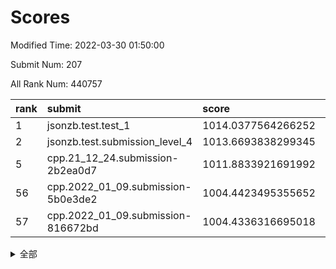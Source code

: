 # Scores

Modified Time: 2022-03-30 01:50:00

Submit Num: 207

All Rank Num: 440757

| rank |               submit               |       score        |       sigma        | pk_num |
| :--- | :--------------------------------- | :----------------- | :----------------- | :----- |
| 1    | jsonzb.test.test_1                 | 1014.0377564266252 | 0.8220896895510468 | 8521   |
| 2    | jsonzb.test.submission_level_4     | 1013.6693838299345 | 0.8662197108690644 | 8521   |
| 5    | cpp.21_12_24.submission-2b2ea0d7   | 1011.8833921691992 | 0.7730468576600363 | 8516   |
| 56   | cpp.2022_01_09.submission-5b0e3de2 | 1004.4423495355652 | 0.7282542886343111 | 8519   |
| 57   | cpp.2022_01_09.submission-816672bd | 1004.4336316695018 | 0.7059978686357211 | 8519   |


<details>
<summary>全部</summary>

| rank |                 submit                 |       score        |       sigma        | pk_num |
| :--- | :------------------------------------- | :----------------- | :----------------- | :----- |
| 1    | jsonzb.test.test_1                     | 1014.0377564266252 | 0.8220896895510468 | 8521   |
| 2    | jsonzb.test.submission_level_4         | 1013.6693838299345 | 0.8662197108690644 | 8521   |
| 3    | gobigger.level_3.submission_level_3_42 | 1012.289967307003  | 0.7947301349756328 | 8515   |
| 4    | gobigger.level_3.submission_level_3_10 | 1012.0198669868809 | 0.7831310226391863 | 8519   |
| 5    | cpp.21_12_24.submission-2b2ea0d7       | 1011.8833921691992 | 0.7730468576600363 | 8516   |
| 6    | gobigger.level_3.submission_level_3_33 | 1011.5426065938991 | 0.776844393989379  | 8520   |
| 7    | gobigger.level_3.submission_level_3_16 | 1011.3412174745429 | 0.7645196822355539 | 8516   |
| 8    | gobigger.level_3.submission_level_3_15 | 1011.2250266344113 | 0.7879643340820405 | 8520   |
| 9    | gobigger.level_3.submission_level_3_44 | 1011.2146456272359 | 0.7588686436732296 | 8521   |
| 10   | gobigger.level_3.submission_level_3_26 | 1011.2082660204995 | 0.7729943443750754 | 8516   |
| 11   | gobigger.level_3.submission_level_3_34 | 1011.1857779912433 | 0.7936406813614854 | 8519   |
| 12   | gobigger.level_3.submission_level_3_1  | 1011.1235153217764 | 0.7442434586464423 | 8515   |
| 13   | gobigger.level_3.submission_level_3_14 | 1011.0722367647847 | 0.7910568658189481 | 8521   |
| 14   | gobigger.level_3.submission_level_3_22 | 1010.9091296777541 | 0.7850702690909894 | 8508   |
| 15   | gobigger.level_3.submission_level_3_31 | 1010.8735436638975 | 0.7832690234484521 | 8514   |
| 16   | gobigger.level_3.submission_level_3_0  | 1010.6692984901232 | 0.76911007880669   | 8517   |
| 17   | gobigger.level_3.submission_level_3_46 | 1010.5915667966615 | 0.7652149062299193 | 8522   |
| 18   | gobigger.level_3.submission_level_3_2  | 1010.4738266953285 | 0.7794887310023717 | 8517   |
| 19   | gobigger.level_3.submission_level_3_29 | 1010.4715940974463 | 0.7759469079051499 | 8520   |
| 20   | gobigger.level_3.submission_level_3_23 | 1010.4666590333621 | 0.7744839027165934 | 8516   |
| 21   | gobigger.level_3.submission_level_3_39 | 1010.33755353364   | 0.7604497911062892 | 8514   |
| 22   | gobigger.level_3.submission_level_3_37 | 1010.321739643673  | 0.7357436630861883 | 8516   |
| 23   | gobigger.level_3.submission_level_3_35 | 1010.2503619638039 | 0.7470396777194513 | 8519   |
| 24   | gobigger.level_3.submission_level_3_18 | 1010.0928224487366 | 0.7693622386851952 | 8517   |
| 25   | gobigger.level_3.submission_level_3_13 | 1010.0672322633964 | 0.7874239107521552 | 8515   |
| 26   | gobigger.level_3.submission_level_3_8  | 1010.050851414205  | 0.7612777143685951 | 8520   |
| 27   | gobigger.level_3.submission_level_3_28 | 1010.0397852968198 | 0.7496262256007016 | 8516   |
| 28   | gobigger.level_3.submission_level_3_27 | 1009.9347696512477 | 0.7586338485969095 | 8517   |
| 29   | gobigger.level_3.submission_level_3_3  | 1009.9106535044169 | 0.7604584428992545 | 8518   |
| 30   | gobigger.level_3.submission_level_3_47 | 1009.8828730112245 | 0.7824002884392143 | 8518   |
| 31   | gobigger.level_3.submission_level_3_48 | 1009.8289233675541 | 0.7662166978963975 | 8514   |
| 32   | gobigger.level_3.submission_level_3_11 | 1009.7116839001204 | 0.7376019555726657 | 8517   |
| 33   | gobigger.level_3.submission_level_3_6  | 1009.6211943094031 | 0.7549858407960313 | 8520   |
| 34   | gobigger.level_3.submission_level_3_40 | 1009.4942075147796 | 0.7456477171185394 | 8516   |
| 35   | gobigger.level_3.submission_level_3_17 | 1009.4290764696873 | 0.7657023025395973 | 8514   |
| 36   | gobigger.level_3.submission_level_3_20 | 1009.4131687503511 | 0.7406988296476624 | 8513   |
| 37   | gobigger.level_3.submission_level_3_21 | 1009.2590957122466 | 0.7507840122186994 | 8520   |
| 38   | gobigger.level_3.submission_level_3_19 | 1009.2164978411186 | 0.7747087623670152 | 8521   |
| 39   | gobigger.level_3.submission_level_3_7  | 1009.1987001254021 | 0.7370007376567965 | 8521   |
| 40   | gobigger.level_3.submission_level_3_43 | 1009.0693170318467 | 0.7558724355294483 | 8518   |
| 41   | gobigger.level_3.submission_level_3_45 | 1008.943374977361  | 0.7420532327839361 | 8514   |
| 42   | gobigger.level_3.submission_level_3_49 | 1008.885207716113  | 0.7424826053683791 | 8515   |
| 43   | gobigger.level_3.submission_level_3_5  | 1008.751478643643  | 0.7342608329516452 | 8514   |
| 44   | gobigger.level_3.submission_level_3_24 | 1008.7052438471541 | 0.7305318789694475 | 8515   |
| 45   | gobigger.level_3.submission_level_3_41 | 1008.6886421154031 | 0.7359184872869853 | 8517   |
| 46   | gobigger.level_3.submission_level_3_25 | 1008.6726105849082 | 0.7440280280464263 | 8519   |
| 47   | gobigger.level_3.submission_level_3_30 | 1008.6358064253491 | 0.7528167734967429 | 8520   |
| 48   | gobigger.level_3.submission_level_3_4  | 1008.5815125637265 | 0.7360160224691004 | 8521   |
| 49   | gobigger.level_3.submission_level_3_32 | 1008.5060777020947 | 0.7482038106564027 | 8515   |
| 50   | gobigger.level_3.submission_level_3_38 | 1008.4497760216137 | 0.7578517948796069 | 8516   |
| 51   | gobigger.level_3.submission_level_3_12 | 1008.449023058649  | 0.7581526195229228 | 8518   |
| 52   | gobigger.level_3.submission_level_3_9  | 1007.9453848271679 | 0.7405224131235701 | 8516   |
| 53   | gobigger.level_3.submission_level_3_36 | 1007.9200869223558 | 0.7409255819860789 | 8516   |
| 54   | gobigger.level_1.submission_level_1_43 | 1004.508515038429  | 0.7161319828330472 | 8520   |
| 55   | gobigger.level_1.submission_level_1_8  | 1004.4424896668459 | 0.7167920139193663 | 8517   |
| 56   | cpp.2022_01_09.submission-5b0e3de2     | 1004.4423495355652 | 0.7282542886343111 | 8519   |
| 57   | cpp.2022_01_09.submission-816672bd     | 1004.4336316695018 | 0.7059978686357211 | 8519   |
| 58   | gobigger.level_1.submission_level_1_41 | 1004.3580695635885 | 0.7180621509033622 | 8516   |
| 59   | gobigger.level_1.submission_level_1_49 | 1004.2816861612272 | 0.7131748508761162 | 8518   |
| 60   | gobigger.level_1.submission_level_1_13 | 1004.1438099382672 | 0.72303420021415   | 8518   |
| 61   | gobigger.level_1.submission_level_1_42 | 1004.095834279435  | 0.7192475407662425 | 8519   |
| 62   | gobigger.level_1.submission_level_1_14 | 1004.0448996434673 | 0.7073350225697869 | 8522   |
| 63   | gobigger.level_1.submission_level_1_17 | 1004.0430192614161 | 0.7078817554458793 | 8520   |
| 64   | gobigger.level_1.submission_level_1_48 | 1003.9499384620317 | 0.7197375948957105 | 8517   |
| 65   | gobigger.level_1.submission_level_1_37 | 1003.9009478283264 | 0.705382386504778  | 8516   |
| 66   | gobigger.level_1.submission_level_1_5  | 1003.8617322820121 | 0.717994435151733  | 8519   |
| 67   | gobigger.level_1.submission_level_1_2  | 1003.7822152810782 | 0.7130785364294341 | 8517   |
| 68   | gobigger.level_1.submission_level_1_46 | 1003.714791349045  | 0.718521218553586  | 8522   |
| 69   | gobigger.level_1.submission_level_1_20 | 1003.6785135317238 | 0.7124050209278915 | 8513   |
| 70   | gobigger.level_1.submission_level_1_16 | 1003.6635326746916 | 0.7189677157855945 | 8517   |
| 71   | gobigger.level_1.submission_level_1_31 | 1003.6008909269098 | 0.6987857404539979 | 8515   |
| 72   | gobigger.level_1.submission_level_1_33 | 1003.5972852991555 | 0.7151334948078373 | 8519   |
| 73   | gobigger.level_1.submission_level_1_26 | 1003.5902228425737 | 0.7044380482772008 | 8519   |
| 74   | gobigger.level_1.submission_level_1_10 | 1003.5473133225546 | 0.7113012207949311 | 8517   |
| 75   | gobigger.level_1.submission_level_1_36 | 1003.5441780517749 | 0.7176242059344587 | 8513   |
| 76   | gobigger.level_1.submission_level_1_23 | 1003.4964482771998 | 0.7266503526954098 | 8517   |
| 77   | gobigger.level_1.submission_level_1_38 | 1003.4628228550752 | 0.7213262892974228 | 8518   |
| 78   | gobigger.level_1.submission_level_1_32 | 1003.4342203338211 | 0.7163323751535652 | 8517   |
| 79   | gobigger.level_1.submission_level_1_4  | 1003.3390294800049 | 0.7168088967992865 | 8518   |
| 80   | gobigger.level_1.submission_level_1_11 | 1003.2970313664216 | 0.7042649004836885 | 8512   |
| 81   | gobigger.level_1.submission_level_1_34 | 1003.2498085654925 | 0.7030823577922507 | 8514   |
| 82   | gobigger.level_1.submission_level_1_12 | 1003.1750480004216 | 0.7200135473933257 | 8513   |
| 83   | gobigger.level_1.submission_level_1_45 | 1003.1092679972506 | 0.7138383595444189 | 8520   |
| 84   | gobigger.level_1.submission_level_1_30 | 1003.0324362808489 | 0.7134324952578189 | 8511   |
| 85   | gobigger.level_1.submission_level_1_18 | 1003.0142534618114 | 0.7114436583851879 | 8519   |
| 86   | gobigger.level_1.submission_level_1_15 | 1003.0110400567693 | 0.7068166602591006 | 8510   |
| 87   | gobigger.level_1.submission_level_1_28 | 1003.0070095563283 | 0.7099190696513304 | 8511   |
| 88   | gobigger.level_1.submission_level_1_35 | 1002.9901368561409 | 0.7170395644307979 | 8521   |
| 89   | gobigger.level_1.submission_level_1_6  | 1002.9801272379041 | 0.7107679545746363 | 8513   |
| 90   | gobigger.level_1.submission_level_1_0  | 1002.9691605559728 | 0.7181892672215973 | 8517   |
| 91   | gobigger.level_1.submission_level_1_39 | 1002.9548531903698 | 0.7173516207140146 | 8514   |
| 92   | gobigger.level_1.submission_level_1_27 | 1002.9286153138412 | 0.7333170495587671 | 8517   |
| 93   | gobigger.level_1.submission_level_1_1  | 1002.914689341238  | 0.7348382471155986 | 8516   |
| 94   | gobigger.level_1.submission_level_1_25 | 1002.8144393623619 | 0.7125918651984491 | 8518   |
| 95   | gobigger.level_1.submission_level_1_21 | 1002.741459407928  | 0.7090213536687721 | 8517   |
| 96   | gobigger.level_1.submission_level_1_24 | 1002.61907014595   | 0.7195989589514684 | 8517   |
| 97   | gobigger.level_1.submission_level_1_40 | 1002.4109494944312 | 0.7186539721435982 | 8517   |
| 98   | gobigger.level_1.submission_level_1_7  | 1002.3900139792723 | 0.7116498846614896 | 8518   |
| 99   | gobigger.level_1.submission_level_1_29 | 1002.2206088865175 | 0.7228035332959426 | 8518   |
| 100  | gobigger.level_1.submission_level_1_44 | 1002.0548002556426 | 0.7065214542860097 | 8520   |
| 101  | gobigger.level_1.submission_level_1_47 | 1001.9426484096124 | 0.710311261827687  | 8521   |
| 102  | gobigger.level_1.submission_level_1_9  | 1001.6950877349843 | 0.7148016394661154 | 8516   |
| 103  | gobigger.level_1.submission_level_1_19 | 1001.5622426474997 | 0.7014601416905599 | 8515   |
| 104  | gobigger.level_1.submission_level_1_22 | 1001.1143234259652 | 0.7011952036164363 | 8514   |
| 105  | gobigger.level_1.submission_level_1_3  | 1000.3560128393016 | 0.7143439073924495 | 8522   |
| 106  | gobigger.random.submission_random_39   | 998.3147272982295  | 0.699429525073803  | 8520   |
| 107  | gobigger.random.submission_random_6    | 997.279183286783   | 0.7009357391035004 | 8513   |
| 108  | gobigger.random.submission_random_36   | 997.2667834509774  | 0.7073953107428663 | 8512   |
| 109  | gobigger.random.submission_random_45   | 997.1360923265754  | 0.703818788341614  | 8508   |
| 110  | gobigger.random.submission_random_19   | 997.1046071517886  | 0.6967043328431157 | 8518   |
| 111  | gobigger.random.submission_random_29   | 996.9352920605527  | 0.6973050144515293 | 8519   |
| 112  | gobigger.random.submission_random_42   | 996.8757039299785  | 0.7076239688485586 | 8514   |
| 113  | gobigger.random.submission_random_27   | 996.8664582781487  | 0.7150513844609776 | 8513   |
| 114  | gobigger.random.submission_random_23   | 996.7166967711972  | 0.7114624571632303 | 8513   |
| 115  | gobigger.random.submission_random_47   | 996.6510014573743  | 0.7185546952929684 | 8522   |
| 116  | gobigger.random.submission_random_15   | 996.6160027111105  | 0.7058585409802092 | 8523   |
| 117  | gobigger.random.submission_random_32   | 996.5219381596175  | 0.7166627871669103 | 8518   |
| 118  | gobigger.random.submission_random_26   | 996.4796482837645  | 0.7050695852099079 | 8517   |
| 119  | gobigger.random.submission_random_40   | 996.4040739308404  | 0.7143382934180185 | 8516   |
| 120  | gobigger.random.submission_random_18   | 996.3888127483439  | 0.7002188783289512 | 8516   |
| 121  | gobigger.random.submission_random_12   | 996.3676809909061  | 0.7038826651807455 | 8516   |
| 122  | gobigger.random.submission_random_4    | 996.3254789643765  | 0.7068808269174954 | 8513   |
| 123  | gobigger.random.submission_random_49   | 996.294365338449   | 0.7000736098156698 | 8518   |
| 124  | gobigger.random.submission_random_37   | 996.2796601097225  | 0.690168820294182  | 8520   |
| 125  | gobigger.random.submission_random_43   | 996.2771837336579  | 0.7094902169684977 | 8517   |
| 126  | gobigger.random.submission_random_20   | 996.2475659657349  | 0.6937412799814217 | 8515   |
| 127  | gobigger.random.submission_random_24   | 996.1931116160367  | 0.7178230429220223 | 8520   |
| 128  | gobigger.random.submission_random_41   | 996.1557413875655  | 0.727417409232275  | 8522   |
| 129  | gobigger.random.submission_random_31   | 996.1259432220113  | 0.7063987541812959 | 8518   |
| 130  | gobigger.random.submission_random_9    | 996.0673894214802  | 0.7115331512136243 | 8511   |
| 131  | gobigger.random.submission_random_46   | 996.0196274216034  | 0.6922493877960897 | 8515   |
| 132  | gobigger.random.submission_random_1    | 995.925446323011   | 0.7120921281773769 | 8517   |
| 133  | gobigger.random.submission_random_25   | 995.912863021565   | 0.705405260312965  | 8516   |
| 134  | gobigger.random.submission_random_2    | 995.8615727288569  | 0.7103962922926936 | 8518   |
| 135  | gobigger.random.submission_random_44   | 995.8589551662587  | 0.708386451550949  | 8516   |
| 136  | gobigger.random.submission_random_38   | 995.8339153374174  | 0.7228958390444788 | 8519   |
| 137  | gobigger.random.submission_random_33   | 995.8250706292753  | 0.7061670808434524 | 8520   |
| 138  | gobigger.random.submission_random_17   | 995.821286507634   | 0.7104878732043467 | 8516   |
| 139  | gobigger.random.submission_random_8    | 995.8015424027171  | 0.7076397312447799 | 8519   |
| 140  | gobigger.random.submission_random_3    | 995.7487570290549  | 0.715120379787256  | 8519   |
| 141  | gobigger.random.submission_random_30   | 995.725118609373   | 0.7228933476059434 | 8515   |
| 142  | gobigger.random.submission_random_16   | 995.6567829577364  | 0.7123807920413283 | 8517   |
| 143  | gobigger.random.submission_random_0    | 995.6550580268647  | 0.7088227574755744 | 8516   |
| 144  | gobigger.random.submission_random_34   | 995.653772672106   | 0.7105244671829282 | 8509   |
| 145  | gobigger.random.submission_random_35   | 995.5556043904222  | 0.7134385333936326 | 8514   |
| 146  | gobigger.random.submission_random_21   | 995.4319159639348  | 0.7104187249013636 | 8520   |
| 147  | gobigger.random.submission_random_22   | 995.3644143344968  | 0.7229317087118158 | 8513   |
| 148  | gobigger.random.submission_random_28   | 995.3327306103088  | 0.7146124047771688 | 8516   |
| 149  | gobigger.random.submission_random_5    | 995.3151270836427  | 0.7143543907658154 | 8518   |
| 150  | gobigger.random.submission_random_10   | 995.2533188119124  | 0.7264362628166726 | 8522   |
| 151  | gobigger.random.submission_random_13   | 995.098592705087   | 0.7067483471880868 | 8519   |
| 152  | gobigger.random.submission_random_7    | 994.9480550113367  | 0.7135188761053052 | 8515   |
| 153  | gobigger.random.submission_random_11   | 994.9185465818824  | 0.7165274814201676 | 8513   |
| 154  | gobigger.random.submission_random_14   | 994.7918810704401  | 0.7196905993247618 | 8519   |
| 155  | gobigger.random.submission_random_48   | 994.6450737528946  | 0.7271100813708448 | 8517   |
| 156  | gobigger.level_2.submission_level_2_26 | 993.9877602052709  | 0.737692681145048  | 8522   |
| 157  | gobigger.level_2.submission_level_2_15 | 993.984678424618   | 0.7481846612229551 | 8513   |
| 158  | gobigger.level_2.submission_level_2_12 | 993.8412308933133  | 0.7399853919482485 | 8516   |
| 159  | gobigger.level_2.submission_level_2_42 | 993.8231893239516  | 0.7321307936216586 | 8517   |
| 160  | gobigger.level_2.submission_level_2_10 | 993.7128125223509  | 0.7153059794492039 | 8521   |
| 161  | gobigger.level_2.submission_level_2_31 | 993.6886780360337  | 0.724043527319104  | 8512   |
| 162  | gobigger.level_2.submission_level_2_40 | 993.3042152989274  | 0.7407808331388301 | 8516   |
| 163  | gobigger.level_2.submission_level_2_23 | 993.2587552935393  | 0.7263086770847877 | 8516   |
| 164  | gobigger.level_2.submission_level_2_22 | 993.1605271307775  | 0.7627470702915009 | 8514   |
| 165  | gobigger.level_2.submission_level_2_48 | 993.0969113808133  | 0.7552184883114704 | 8519   |
| 166  | gobigger.level_2.submission_level_2_34 | 993.0863797176206  | 0.7464828315187921 | 8517   |
| 167  | gobigger.level_2.submission_level_2_1  | 993.050821464947   | 0.7569035436003277 | 8519   |
| 168  | gobigger.level_2.submission_level_2_41 | 993.0295707669075  | 0.7421805638473272 | 8519   |
| 169  | gobigger.level_2.submission_level_2_16 | 993.0127204672466  | 0.7389720394413665 | 8512   |
| 170  | gobigger.level_2.submission_level_2_21 | 992.8641123824078  | 0.7454322519241363 | 8520   |
| 171  | gobigger.level_2.submission_level_2_43 | 992.8539256263075  | 0.7327245297497569 | 8520   |
| 172  | gobigger.level_2.submission_level_2_7  | 992.8452298856909  | 0.7367888033017752 | 8518   |
| 173  | gobigger.level_2.submission_level_2_39 | 992.8294694857491  | 0.7284776797830473 | 8516   |
| 174  | gobigger.level_2.submission_level_2_9  | 992.7181245899368  | 0.7525190212605666 | 8517   |
| 175  | gobigger.level_2.submission_level_2_6  | 992.5668059773469  | 0.725892524168235  | 8518   |
| 176  | gobigger.level_2.submission_level_2_49 | 992.5174915220238  | 0.7361856668764194 | 8522   |
| 177  | gobigger.level_2.submission_level_2_46 | 992.462036526704   | 0.7418256995326777 | 8515   |
| 178  | gobigger.level_2.submission_level_2_3  | 992.3928147920293  | 0.7384905892371865 | 8516   |
| 179  | gobigger.level_2.submission_level_2_32 | 992.2536127131463  | 0.7325487313672286 | 8520   |
| 180  | gobigger.level_2.submission_level_2_19 | 992.2486158125216  | 0.7604181265867218 | 8520   |
| 181  | gobigger.level_2.submission_level_2_8  | 992.2327780004645  | 0.75230282656708   | 8518   |
| 182  | gobigger.level_2.submission_level_2_5  | 992.217432545389   | 0.7290402850988783 | 8513   |
| 183  | gobigger.level_2.submission_level_2_30 | 992.1839479268128  | 0.7420202099178097 | 8516   |
| 184  | gobigger.level_2.submission_level_2_24 | 992.1617478471495  | 0.7566623015772573 | 8515   |
| 185  | gobigger.level_2.submission_level_2_28 | 992.0827130542785  | 0.7549065357758539 | 8520   |
| 186  | gobigger.level_2.submission_level_2_4  | 991.9370977955368  | 0.7351216622962167 | 8518   |
| 187  | gobigger.level_2.submission_level_2_13 | 991.8844025566473  | 0.7723662789870338 | 8518   |
| 188  | gobigger.level_2.submission_level_2_35 | 991.817825688997   | 0.7426614872015707 | 8513   |
| 189  | gobigger.level_2.submission_level_2_0  | 991.8142078438331  | 0.744160021019743  | 8516   |
| 190  | gobigger.level_2.submission_level_2_27 | 991.7367865449061  | 0.7390889435766462 | 8519   |
| 191  | gobigger.level_2.submission_level_2_20 | 991.6516474301808  | 0.7503948200416972 | 8518   |
| 192  | gobigger.level_2.submission_level_2_38 | 991.5437055631901  | 0.7548908234098264 | 8515   |
| 193  | gobigger.level_2.submission_level_2_14 | 991.5265470484245  | 0.7460859052013696 | 8516   |
| 194  | gobigger.level_2.submission_level_2_25 | 991.4725403189113  | 0.762851886734052  | 8519   |
| 195  | gobigger.level_2.submission_level_2_2  | 991.3498322026472  | 0.735845959969378  | 8518   |
| 196  | gobigger.level_2.submission_level_2_44 | 991.2932315539739  | 0.7302303357862981 | 8520   |
| 197  | gobigger.level_2.submission_level_2_18 | 991.2805379360301  | 0.764029696844334  | 8520   |
| 198  | gobigger.level_2.submission_level_2_45 | 991.2576651218358  | 0.7588722122473084 | 8520   |
| 199  | gobigger.level_2.submission_level_2_11 | 991.1290668314632  | 0.739174665203132  | 8515   |
| 200  | gobigger.level_2.submission_level_2_36 | 991.124114403094   | 0.7456342229304826 | 8518   |
| 201  | gobigger.level_2.submission_level_2_37 | 991.1193312322619  | 0.7682700515454749 | 8519   |
| 202  | gobigger.level_2.submission_level_2_33 | 991.0834684745383  | 0.7545558769997759 | 8516   |
| 203  | gobigger.level_2.submission_level_2_17 | 990.7150442189675  | 0.7785359609192848 | 8519   |
| 204  | gobigger.level_2.submission_level_2_47 | 990.7134712945846  | 0.7577979116229153 | 8518   |
| 205  | gobigger.level_2.submission_level_2_29 | 990.6578572813927  | 0.774264338800311  | 8515   |
| 206  | gobigger.none.submission_none_0        | 977.4891805374439  | 1.285052610500628  | 8519   |
| 207  | gobigger.none.submission_none_1        | 975.7600993402573  | 1.4597289545114678 | 8518   |

</details>